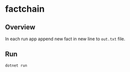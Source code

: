 # factchain

## Overview
In each run app append new fact in new line to `out.txt` file.
## Run
```
dotnet run
```
